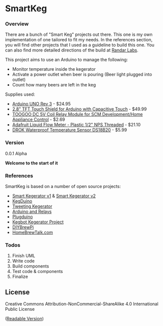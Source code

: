 ﻿# SmartKeg

### Overview
There are a bunch of "Smart Keg" projects out there.  This one is my own implementation of one tailored to fit my needs. In the references section, you will find other projects that I used as a guideline to build this one.  You can also find more detailed directions of the build at [Randar Labs][df1].

This project aims to use an Arduino to manage the following:

* Monitor temperature inside the kegerator
* Activate a power outlet when beer is pouring (Beer light plugged into outlet)
* Count how many beers are left in the keg

Supplies used:

* [Arduino UNO Rev 3] - $24.95
* [2.8" TFT Touch Shield for Arduino with Capacitive Touch] - $49.99
* [TOOGOO DC 5V Coil Relay Module for SCM Development/Home Appliance Control] - $2.69
* [Adafruit Liquid Flow Meter - Plastic 1/2" NPS Threaded] - $21.10
* [DROK Waterproof Temperature Sensor DS18B20] - $5.99

### Version
0.0.1 Alpha

**Welcome to the start of it**

### References

SmartKeg is based on a number of open source projects:

* [Smart Kegerator v1] & [Smart Kegerator v2]
* [KegDuino]
* [Tweeting Kegerator]
* [Arduino and Relays]
* [Plugduino]
* [Kegbot Kegerator Project]
* [DIYBrewPi]
* [HomeBrewTalk.com]

### Todos

 1. Finish UML
 2. Write code
 3. Build components
 4. Test code & components
 5. Finalize

License
----

Creative Commons Attribution-NonCommercial-ShareAlike 4.0 International Public License 

([Readable Version])



[//]: # (These are reference links used in the body of this note and get stripped out when the markdown processor does its job. There is no need to format nicely because it shouldn't be seen. Thanks SO - http://stackoverflow.com/questions/4823468/store-comments-in-markdown-syntax)

   [df1]: <http://www.randarlabs.com/>
   [Arduino UNO Rev 3]: <https://store-usa.arduino.cc/products/a000066>
   [2.8" TFT Touch Shield for Arduino with Capacitive Touch]: <http://www.amazon.com/2-8-Touch-Shield-Arduino-Capacitive/dp/B00R3R65C0>
   [TOOGOO DC 5V Coil Relay Module for SCM Development/Home Appliance Control]: <http://www.amazon.com/TOOGOO-Module-Development-Appliance-Control/dp/B00TO7IY76>
   [Adafruit Liquid Flow Meter - Plastic 1/2" NPS Threaded]: <http://www.amazon.com/Adafruit-Liquid-Flow-Meter-Threaded/dp/B00SK8QM9C>
   [DROK Waterproof Temperature Sensor DS18B20]: <http://www.amazon.com/DROK-Waterproof-Temperature-Thermometer-Refrigerator/dp/B00IYE4X70>
   [Smart Kegerator v1]: <https://philsprojects.wordpress.com/2014/03/10/smart-kegerator/>
   [Smart Kegerator v2]: <https://philsprojects.wordpress.com/2015/07/31/smartkegerator-v2-installation-guide/>
   [KegDuino]: <http://makezine.com/projects/kegduino-arduino-meets-kegerator/>
   [Tweeting Kegerator]: <https://www.sparkfun.com/tutorials/144>
   [Arduino and Relays]: <http://makezine.com/projects/arduino-relays-high-voltage/>
   [Plugduino]: <http://www.instructables.com/id/plugduino-Arduino-based-120-Volt-outlet-controll/>
   [Kegbot Kegerator Project]: <https://github.com/Kegbot>
   [Readable Version]: <https://creativecommons.org/licenses/by-nc-sa/4.0/>
   [DIYBrewPi]: <http://diybrewpi.wikia.com/wiki/DIYBrewPi_Wikia>
   [HomeBrewTalk.com]: <http://www.homebrewtalk.com/showthread.php?t=466106>
